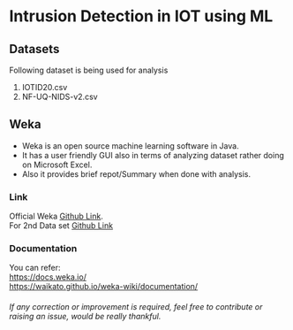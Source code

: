 # Intrusion Detection in IOT using ML

## Datasets 
Following dataset is being used for analysis

1. IOTID20.csv
2. NF-UQ-NIDS-v2.csv

## Weka
- Weka is an open source machine learning software in Java. 
- It has a user friendly GUI also in terms of analyzing dataset rather doing on Microsoft Excel. 
- Also it provides brief repot/Summary when done with analysis. 

### Link
Official Weka [Github Link](https://github.com/bnjmn/weka).\
For 2nd Data set [Github Link](https://www.kaggle.com/datasets)

### Documentation
You can refer:\
https://docs.weka.io/ \
https://waikato.github.io/weka-wiki/documentation/




###### If any correction or improvement is required, feel free to contribute or raising an issue, would be really thankful.

